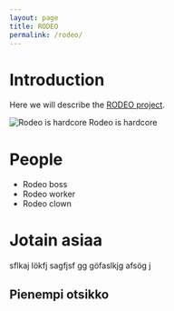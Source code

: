```yaml
---
layout: page
title: RODEO
permalink: /rodeo/
---
```


# Introduction

Here we will describe the [RODEO project](https://www.getrodeo.io/).

![Rodeo is hardcore](https://upload.wikimedia.org/wikipedia/commons/3/37/Rodeo%2C_K%C3%A4lberfangen.jpg) Rodeo is hardcore

# People

* Rodeo boss
* Rodeo worker
* Rodeo clown

# Jotain asiaa

sflkaj lökfj sagfjsf gg göfaslkjg afsög j

## Pienempi otsikko

